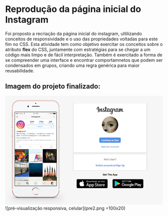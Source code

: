 # Reprodução da página inicial do Instagram

Foi proposto a recriação da página inicial do instagram, ultilizando conceitos de responsividade e o uso das propriedades voltadas para este fim no CSS. 
Esta atividade tem como objetivo exercitar os conceitos sobre o atributo **flex** do CSS, juntamente com estratégias para se chegar a um código mais limpo e de fácil interpretação. Também é exercitado a forma de se compreender uma interface e encontrar comportamnetos que podem ser condensados em grupos, criando uma regra genérica para maior reusabilidade.

## Imagem do projeto finalizado:
![pré-visualização tela inteira](pre1.png)
![pré-visualização responsiva, celular](pre2.png =100x20)
